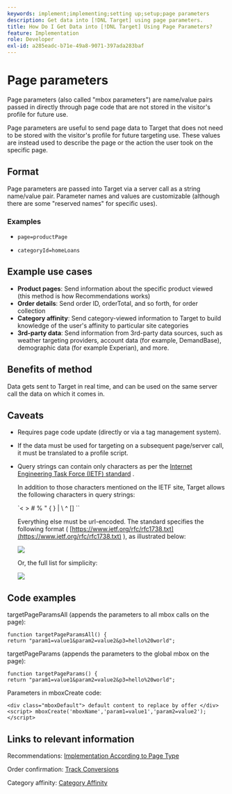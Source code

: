 ```yaml
---
keywords: implement;implementing;setting up;setup;page parameters
description: Get data into [!DNL Target] using page parameters.
title: How Do I Get Data into [!DNL Target] Using Page Parameters?
feature: Implementation
role: Developer
exl-id: a285eadc-b71e-49a8-9071-397ada283baf
---
```

# Page parameters

Page parameters (also called "mbox parameters") are name/value pairs passed in directly through page code that are not stored in the visitor's profile for future use.

Page parameters are useful to send page data to Target that does not need to be stored with the visitor's profile for future targeting use. These values are instead used to describe the page or the action the user took on the specific page.

## Format

Page parameters are passed into Target via a server call as a string name/value pair. Parameter names and values are customizable (although there are some "reserved names" for specific uses).

### Examples

* `page=productPage`

* `categoryId=homeLoans`

## Example use cases

* **Product pages**: Send information about the specific product viewed (this method is how Recommendations works)
* **Order details**: Send order ID, orderTotal, and so forth, for order collection
* **Category affinity**: Send category-viewed information to Target to build knowledge of the user's affinity to particular site categories
* **3rd-party data**: Send information from 3rd-party data sources, such as weather targeting providers, account data (for example, DemandBase), demographic data (for example Experian), and more.

## Benefits of method

Data gets sent to Target in real time, and can be used on the same server call the data on which it comes in.

## Caveats

* Requires page code update (directly or via a tag management system).
* If the data must be used for targeting on a subsequent page/server call, it must be translated to a profile script.
* Query strings can contain only characters as per the [Internet Engineering Task Force (IETF) standard](https://www.ietf.org/rfc/rfc3986.txt) .

  In addition to those characters mentioned on the IETF site, Target allows the following characters in query strings:

  `< > # % " { } | \\ ^ \[\] \``
  
  Everything else must be url-encoded. The standard specifies the following format ( [https://www.ietf.org/rfc/rfc1738.txt](https://www.ietf.org/rfc/rfc1738.txt) ), as illustrated below:

  ![](assets/ietf1.png)

  Or, the full list for simplicity:

  ![](assets/ietf2.png)

## Code examples

targetPageParamsAll (appends the parameters to all mbox calls on the page):

`function targetPageParamsAll() { return "param1=value1&param2=value2&p3=hello%20world";`

targetPageParams (appends the parameters to the global mbox on the page):

`function targetPageParams() { return "param1=value1&param2=value2&p3=hello%20world";`

Parameters in mboxCreate code:

`<div class="mboxDefault"> default content to replace by offer </div> <script> mboxCreate('mboxName','param1=value1','param2=value2'); </script>`

## Links to relevant information

Recommendations: [Implementation According to Page Type](/help/c-recommendations/plan-implement.md#reference_DE38BB07BD3C4511B176CDAB45E126FC)

Order confirmation: [Track Conversions](/help/c-implementing-target/c-implementing-target-for-client-side-web/how-to-deployatjs/implementing-target-without-a-tag-manager.md#task_E85D2F64FEB84201A594F2288FABF053)

Category affinity: [Category Affinity](/help/c-target/c-visitor-profile/category-affinity.md#concept_75EC1E1123014448B8B92AD16B2D72CC)
